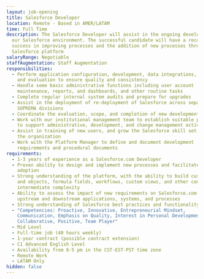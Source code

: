 ```yaml
---
layout: job-opening
title: Salesforce Developer
location: Remote - Based in AMER/LATAM
time: Full Time
description: The Salesforce Developer will assist in the ongoing development of
  our Salesforce environment. The successful candidate will have a record of
  success in improving processes and the addition of new processes through our
  Salesforce platform
salaryRange: Negotiable
staffAugmentation: Staff Augmentation
responsibilities:
  - Perform application configuration, development, data integrations, testing,
    and evaluation to ensure quality and consistency
  - Handle some basic administrative functions including user account
    maintenance, reports, and dashboards, and other routine tasks
  - Complete regular internal system audits and prepare for upgrades
  - Assist in the deployment of re-deployment of Salesforce across separate
    SOPREMA divisions
  - Coordinate the evaluation, scope, and completion of new development requests
  - Work with our institutional management team to establish suitable processes
    to support administrative, development, and change management activities
  - Assist in training of new users, and grow the Salesforce skill set across
    the organization
  - Work with the Platform Manager to define and document development
    requirements and procedural documents
requirements:
  - 1-3 years of experience as a Salesforce.com Developer
  - Proven ability to design and implement new processes and facilitate user
    adoption
  - Strong understanding of the platform, with the ability to build custom apps
    and objects, formula fields, workflows, custom views, and other content of
    intermediate complexity
  - Ability to assess the impact of new requirements on Salesforce.com and all
    upstream and downstream applications, systems, and processes
  - Strong understanding of Salesforce best practices and functionality
  - "Competencies: Proactive, Innovative, Entrepreneurial Mindset,
    Communication, Emphasis on Quality, Interest in Personal Development,
    Collaborative, Positive, Team Player"
  - Mid Level
  - Full-time job (40 hours weekly)
  - 1-year contract (possible contract extension)
  - C1 Advanced English Level
  - Availability from 8-5 pm in the CST-EST-PST time zone
  - Remote Work
  - LATAM Only
hidden: false
---
```

